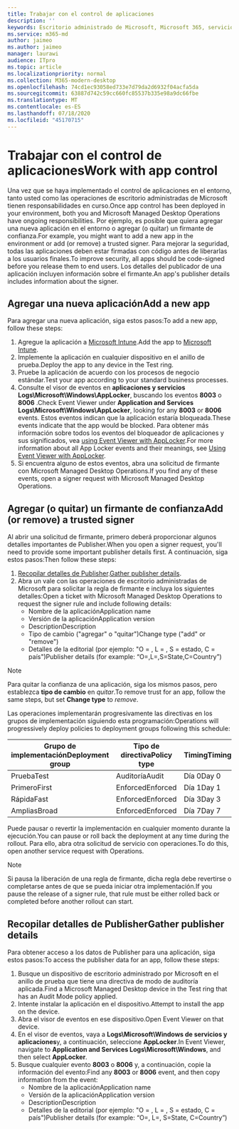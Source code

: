```yaml
---
title: Trabajar con el control de aplicaciones
description: ''
keywords: Escritorio administrado de Microsoft, Microsoft 365, servicio, documentación
ms.service: m365-md
author: jaimeo
ms.author: jaimeo
manager: laurawi
audience: ITpro
ms.topic: article
ms.localizationpriority: normal
ms.collection: M365-modern-desktop
ms.openlocfilehash: 74cd1ec93058ed733e7d79da2d6932f04acfa5da
ms.sourcegitcommit: 63887d742c59cc660fc85537b335e98a9dc66fbe
ms.translationtype: MT
ms.contentlocale: es-ES
ms.lasthandoff: 07/18/2020
ms.locfileid: "45170715"
---
```

# <a name="work-with-app-control"></a><span data-ttu-id="6c9bb-103">Trabajar con el control de aplicaciones</span><span class="sxs-lookup"><span data-stu-id="6c9bb-103">Work with app control</span></span>

<span data-ttu-id="6c9bb-104">Una vez que se haya implementado el control de aplicaciones en el entorno, tanto usted como las operaciones de escritorio administradas de Microsoft tienen responsabilidades en curso.</span><span class="sxs-lookup"><span data-stu-id="6c9bb-104">Once app control has been deployed in your environment, both you and Microsoft Managed Desktop Operations have ongoing responsibilities.</span></span> <span data-ttu-id="6c9bb-105">Por ejemplo, es posible que quiera agregar una nueva aplicación en el entorno o agregar (o quitar) un firmante de confianza.</span><span class="sxs-lookup"><span data-stu-id="6c9bb-105">For example, you might want to add a new app in the environment or add (or remove) a trusted signer.</span></span> <span data-ttu-id="6c9bb-106">Para mejorar la seguridad, todas las aplicaciones deben estar firmadas con código antes de liberarlas a los usuarios finales.</span><span class="sxs-lookup"><span data-stu-id="6c9bb-106">To improve security, all apps should be code-signed before you release them to end users.</span></span> <span data-ttu-id="6c9bb-107">Los detalles del publicador de una aplicación incluyen información sobre el firmante.</span><span class="sxs-lookup"><span data-stu-id="6c9bb-107">An app's publisher details includes information about the signer.</span></span>


## <a name="add-a-new-app"></a><span data-ttu-id="6c9bb-108">Agregar una nueva aplicación</span><span class="sxs-lookup"><span data-stu-id="6c9bb-108">Add a new app</span></span>

<span data-ttu-id="6c9bb-109">Para agregar una nueva aplicación, siga estos pasos:</span><span class="sxs-lookup"><span data-stu-id="6c9bb-109">To add a new app, follow these steps:</span></span>

1. <span data-ttu-id="6c9bb-110">Agregue la aplicación a [Microsoft Intune](https://docs.microsoft.com/mem/intune/apps/apps-win32-app-management).</span><span class="sxs-lookup"><span data-stu-id="6c9bb-110">Add the app to [Microsoft Intune](https://docs.microsoft.com/mem/intune/apps/apps-win32-app-management).</span></span>
2. <span data-ttu-id="6c9bb-111">Implemente la aplicación en cualquier dispositivo en el anillo de prueba.</span><span class="sxs-lookup"><span data-stu-id="6c9bb-111">Deploy the app to any device in the Test ring.</span></span> 
3. <span data-ttu-id="6c9bb-112">Pruebe la aplicación de acuerdo con los procesos de negocio estándar.</span><span class="sxs-lookup"><span data-stu-id="6c9bb-112">Test your app according to your standard business processes.</span></span> 
4. <span data-ttu-id="6c9bb-113">Consulte el visor de eventos en **aplicaciones y servicios Logs\Microsoft\Windows\AppLocker**, buscando los eventos **8003** o **8006** .</span><span class="sxs-lookup"><span data-stu-id="6c9bb-113">Check Event Viewer under **Application and Services Logs\Microsoft\Windows\AppLocker**, looking for any **8003** or **8006** events.</span></span> <span data-ttu-id="6c9bb-114">Estos eventos indican que la aplicación estaría bloqueada.</span><span class="sxs-lookup"><span data-stu-id="6c9bb-114">These events indicate that the app would be blocked.</span></span> <span data-ttu-id="6c9bb-115">Para obtener más información sobre todos los eventos del bloqueador de aplicaciones y sus significados, vea [using Event Viewer with AppLocker](https://docs.microsoft.com/windows/security/threat-protection/windows-defender-application-control/applocker/using-event-viewer-with-applocker).</span><span class="sxs-lookup"><span data-stu-id="6c9bb-115">For more information about all App Locker events and their meanings, see [Using Event Viewer with AppLocker](https://docs.microsoft.com/windows/security/threat-protection/windows-defender-application-control/applocker/using-event-viewer-with-applocker).</span></span>
5. <span data-ttu-id="6c9bb-116">Si encuentra alguno de estos eventos, abra una solicitud de firmante con Microsoft Managed Desktop Operations.</span><span class="sxs-lookup"><span data-stu-id="6c9bb-116">If you find any of these events, open a signer request with Microsoft Managed Desktop Operations.</span></span>

## <a name="add-or-remove-a-trusted-signer"></a><span data-ttu-id="6c9bb-117">Agregar (o quitar) un firmante de confianza</span><span class="sxs-lookup"><span data-stu-id="6c9bb-117">Add (or remove) a trusted signer</span></span>

<span data-ttu-id="6c9bb-118">Al abrir una solicitud de firmante, primero deberá proporcionar algunos detalles importantes de Publisher.</span><span class="sxs-lookup"><span data-stu-id="6c9bb-118">When you open a signer request, you'll need to provide some important publisher details first.</span></span> <span data-ttu-id="6c9bb-119">A continuación, siga estos pasos:</span><span class="sxs-lookup"><span data-stu-id="6c9bb-119">Then follow these steps:</span></span>

1. <span data-ttu-id="6c9bb-120">[Recopilar detalles de Publisher](#gather-publisher-details).</span><span class="sxs-lookup"><span data-stu-id="6c9bb-120">[Gather publisher details](#gather-publisher-details).</span></span>
2. <span data-ttu-id="6c9bb-121">Abra un vale con las operaciones de escritorio administradas de Microsoft para solicitar la regla de firmante e incluya los siguientes detalles:</span><span class="sxs-lookup"><span data-stu-id="6c9bb-121">Open a ticket with Microsoft Managed Desktop Operations to request the signer rule and include following details:</span></span>  
    - <span data-ttu-id="6c9bb-122">Nombre de la aplicación</span><span class="sxs-lookup"><span data-stu-id="6c9bb-122">Application name</span></span> 
    - <span data-ttu-id="6c9bb-123">Versión de la aplicación</span><span class="sxs-lookup"><span data-stu-id="6c9bb-123">Application version</span></span> 
    - <span data-ttu-id="6c9bb-124">Description</span><span class="sxs-lookup"><span data-stu-id="6c9bb-124">Description</span></span> 
    - <span data-ttu-id="6c9bb-125">Tipo de cambio ("agregar" o "quitar")</span><span class="sxs-lookup"><span data-stu-id="6c9bb-125">Change type ("add" or "remove")</span></span>  
    - <span data-ttu-id="6c9bb-126">Detalles de la editorial (por ejemplo: "O = <publisher name> , L = <location> , S = estado, C = país")</span><span class="sxs-lookup"><span data-stu-id="6c9bb-126">Publisher details (for example: “O=<publisher name>,L=<location>,S=State,C=Country”)</span></span> 

> [!NOTE]
> <span data-ttu-id="6c9bb-127">Para quitar la confianza de una aplicación, siga los mismos pasos, pero establezca **tipo de cambio** en *quitar*.</span><span class="sxs-lookup"><span data-stu-id="6c9bb-127">To remove trust for an app, follow the same steps, but set **Change type** to *remove*.</span></span>

<span data-ttu-id="6c9bb-128">Las operaciones implementarán progresivamente las directivas en los grupos de implementación siguiendo esta programación:</span><span class="sxs-lookup"><span data-stu-id="6c9bb-128">Operations will progressively deploy policies to deployment groups following this schedule:</span></span>


|<span data-ttu-id="6c9bb-129">Grupo de implementación</span><span class="sxs-lookup"><span data-stu-id="6c9bb-129">Deployment group</span></span>  |<span data-ttu-id="6c9bb-130">Tipo de directiva</span><span class="sxs-lookup"><span data-stu-id="6c9bb-130">Policy type</span></span>  |<span data-ttu-id="6c9bb-131">Timing</span><span class="sxs-lookup"><span data-stu-id="6c9bb-131">Timing</span></span>  |
|---------|---------|---------|
|<span data-ttu-id="6c9bb-132">Prueba</span><span class="sxs-lookup"><span data-stu-id="6c9bb-132">Test</span></span>     |  <span data-ttu-id="6c9bb-133">Auditoría</span><span class="sxs-lookup"><span data-stu-id="6c9bb-133">Audit</span></span>       |  <span data-ttu-id="6c9bb-134">Día 0</span><span class="sxs-lookup"><span data-stu-id="6c9bb-134">Day 0</span></span>       |
|<span data-ttu-id="6c9bb-135">Primero</span><span class="sxs-lookup"><span data-stu-id="6c9bb-135">First</span></span>     | <span data-ttu-id="6c9bb-136">Enforced</span><span class="sxs-lookup"><span data-stu-id="6c9bb-136">Enforced</span></span>        | <span data-ttu-id="6c9bb-137">Día 1</span><span class="sxs-lookup"><span data-stu-id="6c9bb-137">Day 1</span></span>        |
|<span data-ttu-id="6c9bb-138">Rápida</span><span class="sxs-lookup"><span data-stu-id="6c9bb-138">Fast</span></span>     | <span data-ttu-id="6c9bb-139">Enforced</span><span class="sxs-lookup"><span data-stu-id="6c9bb-139">Enforced</span></span>        |  <span data-ttu-id="6c9bb-140">Día 3</span><span class="sxs-lookup"><span data-stu-id="6c9bb-140">Day 3</span></span>       |
|<span data-ttu-id="6c9bb-141">Amplias</span><span class="sxs-lookup"><span data-stu-id="6c9bb-141">Broad</span></span>     | <span data-ttu-id="6c9bb-142">Enforced</span><span class="sxs-lookup"><span data-stu-id="6c9bb-142">Enforced</span></span>        |  <span data-ttu-id="6c9bb-143">Día 7</span><span class="sxs-lookup"><span data-stu-id="6c9bb-143">Day 7</span></span>       |


<span data-ttu-id="6c9bb-144">Puede pausar o revertir la implementación en cualquier momento durante la ejecución.</span><span class="sxs-lookup"><span data-stu-id="6c9bb-144">You can pause or roll back the deployment at any time during the rollout.</span></span> <span data-ttu-id="6c9bb-145">Para ello, abra otra solicitud de servicio con operaciones.</span><span class="sxs-lookup"><span data-stu-id="6c9bb-145">To do this, open another service request with Operations.</span></span>

> [!NOTE]
> <span data-ttu-id="6c9bb-146">Si pausa la liberación de una regla de firmante, dicha regla debe revertirse o completarse antes de que se pueda iniciar otra implementación.</span><span class="sxs-lookup"><span data-stu-id="6c9bb-146">If you pause the release of a signer rule, that rule must be either rolled back or completed before another rollout can start.</span></span>

## <a name="gather-publisher-details"></a><span data-ttu-id="6c9bb-147">Recopilar detalles de Publisher</span><span class="sxs-lookup"><span data-stu-id="6c9bb-147">Gather publisher details</span></span>

<span data-ttu-id="6c9bb-148">Para obtener acceso a los datos de Publisher para una aplicación, siga estos pasos:</span><span class="sxs-lookup"><span data-stu-id="6c9bb-148">To access the publisher data for an app, follow these steps:</span></span>

1. <span data-ttu-id="6c9bb-149">Busque un dispositivo de escritorio administrado por Microsoft en el anillo de prueba que tiene una directiva de modo de auditoría aplicada.</span><span class="sxs-lookup"><span data-stu-id="6c9bb-149">Find a Microsoft Managed Desktop device in the Test ring that has an Audit Mode policy applied.</span></span> 
2. <span data-ttu-id="6c9bb-150">Intente instalar la aplicación en el dispositivo.</span><span class="sxs-lookup"><span data-stu-id="6c9bb-150">Attempt to install the app on the device.</span></span>
3. <span data-ttu-id="6c9bb-151">Abra el visor de eventos en ese dispositivo.</span><span class="sxs-lookup"><span data-stu-id="6c9bb-151">Open Event Viewer on that device.</span></span> 
4. <span data-ttu-id="6c9bb-152">En el visor de eventos, vaya a **Logs\Microsoft\Windows de servicios y aplicaciones**y, a continuación, seleccione **AppLocker**.</span><span class="sxs-lookup"><span data-stu-id="6c9bb-152">In Event Viewer, navigate to **Application and Services Logs\Microsoft\Windows**, and then select **AppLocker**.</span></span> 
5. <span data-ttu-id="6c9bb-153">Busque cualquier evento **8003** o **8006** y, a continuación, copie la información del evento:</span><span class="sxs-lookup"><span data-stu-id="6c9bb-153">Find any **8003** or **8006** event, and then copy information from the event:</span></span> 
    - <span data-ttu-id="6c9bb-154">Nombre de la aplicación</span><span class="sxs-lookup"><span data-stu-id="6c9bb-154">Application name</span></span> 
    - <span data-ttu-id="6c9bb-155">Versión de la aplicación</span><span class="sxs-lookup"><span data-stu-id="6c9bb-155">Application version</span></span> 
    - <span data-ttu-id="6c9bb-156">Description</span><span class="sxs-lookup"><span data-stu-id="6c9bb-156">Description</span></span> 
    - <span data-ttu-id="6c9bb-157">Detalles de la editorial (por ejemplo: "O = <publisher name> , L = <location> , S = estado, C = país")</span><span class="sxs-lookup"><span data-stu-id="6c9bb-157">Publisher details (for example: “O=<publisher name>, L=<location>, S=State, C=Country”)</span></span> 